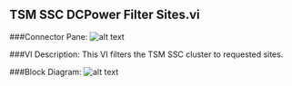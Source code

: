 ## **TSM SSC DCPower Filter Sites.vi**
###Connector Pane:
![alt text](/images/DCPower/TSM/TSM%20SSC%20DCPower%20Filter%20Sites.vic.png "TSM SSC DCPower Filter Sites.vi connector pane")

###VI Description:
This VI filters the TSM SSC cluster to requested sites.

###Block Diagram:
![alt text](/images/DCPower/TSM/TSM%20SSC%20DCPower%20Filter%20Sites.vid.png "TSM SSC DCPower Filter Sites.vi block diagram")
